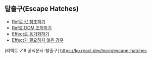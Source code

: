 ## 탈출구(Escape Hatches)

- [Ref로 값 참조하기](./docs/01-referencing-values-with-refs.md)
- [Ref로 DOM 조작하기](./docs/02-manipulating-the-dom-with-refs.md)
- [Effect로 동기화하기](./docs/03-synchronizing-with-effects.md)
- [Effect가 필요하지 않은 경우](./docs/04-you-might-not-need-an-effect.md)

[리액트 v19 공식문서-탈출구] <https://ko.react.dev/learn/escape-hatches>
